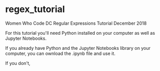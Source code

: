 # regex_tutorial
Women Who Code DC Regular Expressions Tutorial December 2018

For this tutorial you'll need Python installed on your computer as well as Jupyter Notebooks.

If you already have Python and the Jupyter Notebooks library on your computer, you can ownload the .ipynb file and use it.

If you don't, 

